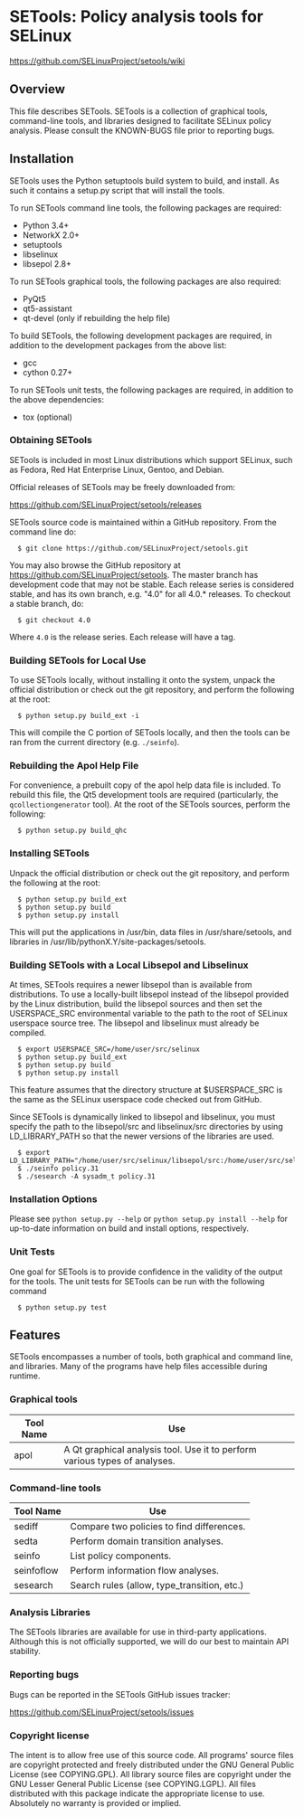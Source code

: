 # SETools: Policy analysis tools for SELinux
https://github.com/SELinuxProject/setools/wiki

## Overview

This file describes SETools.  SETools is a collection of graphical tools,
command-line tools, and libraries designed to facilitate SELinux policy
analysis.  Please consult the KNOWN-BUGS file prior to reporting bugs.

## Installation

SETools uses the Python setuptools build system to build, and install.
As such it contains a setup.py script that will install the tools.

To run SETools command line tools, the following packages are required:
* Python 3.4+
* NetworkX 2.0+
* setuptools
* libselinux
* libsepol 2.8+

To run SETools graphical tools, the following packages are also required:
* PyQt5
* qt5-assistant
* qt-devel (only if rebuilding the help file)

To build SETools, the following development packages are required, in
addition to the development packages from the above list:
* gcc
* cython 0.27+

To run SETools unit tests, the following packages are required, in
addition to the above dependencies:
* tox (optional)

### Obtaining SETools

SETools is included in most Linux distributions which support
SELinux, such as Fedora, Red Hat Enterprise Linux, Gentoo,
and Debian.

Official releases of SETools may be freely downloaded from:

https://github.com/SELinuxProject/setools/releases

SETools source code is maintained within a GitHub repository.
From the command line do:
```
  $ git clone https://github.com/SELinuxProject/setools.git
```
You may also browse the GitHub repository at
https://github.com/SELinuxProject/setools.  The master branch
has development code that may not be stable.  Each release series
is considered stable, and has its own branch, e.g. "4.0" for all
4.0.* releases.  To checkout a stable branch, do:
```
  $ git checkout 4.0
```
Where `4.0` is the release series.  Each release will have a tag.

### Building SETools for Local Use

To use SETools locally, without installing it onto the system,
unpack the official distribution or check out the git repository,
and perform the following at the root:
```
  $ python setup.py build_ext -i
```
This will compile the C portion of SETools locally, and then
the tools can be ran from the current directory (e.g. ```./seinfo```).

### Rebuilding the Apol Help File

For convenience, a prebuilt copy of the apol help data file is included.
To rebuild this file, the Qt5 development tools are required
(particularly, the ```qcollectiongenerator``` tool).  At the root
of the SETools sources, perform the following:
```
  $ python setup.py build_qhc
```

### Installing SETools

Unpack the official distribution or check out the git repository,
and perform the following at the root:
```
  $ python setup.py build_ext
  $ python setup.py build
  $ python setup.py install
```
This will put the applications in /usr/bin, data files in /usr/share/setools,
and libraries in /usr/lib/pythonX.Y/site-packages/setools.

### Building SETools with a Local Libsepol and Libselinux

At times, SETools requires a newer libsepol than is available from
distributions.  To use a locally-built libsepol instead of the libsepol
provided by the Linux distribution, build the libsepol sources and then
set the USERSPACE_SRC environmental variable to the path to the root of
SELinux userspace source tree. The libsepol and libselinux must already
be compiled.

```
  $ export USERSPACE_SRC=/home/user/src/selinux
  $ python setup.py build_ext
  $ python setup.py build
  $ python setup.py install
```

This feature assumes that the directory structure at $USERSPACE_SRC is the
same as the SELinux userspace code checked out from GitHub. 

Since SETools is dynamically linked to libsepol and libselinux, you must
specify the path to the libsepol/src and libselinux/src directories by
using LD_LIBRARY_PATH so that the newer versions of the libraries are used.

```
  $ export LD_LIBRARY_PATH="/home/user/src/selinux/libsepol/src:/home/user/src/selinux/libselinux/src"
  $ ./seinfo policy.31
  $ ./sesearch -A sysadm_t policy.31
```

### Installation Options

Please see `python setup.py --help` or `python setup.py install --help`
for up-to-date information on build and install options, respectively.

### Unit Tests

One goal for SETools is to provide confidence in the validity of the
output for the tools.  The unit tests for SETools can be run with
the following command
```
  $ python setup.py test
```

## Features

SETools encompasses a number of tools, both graphical and command
line, and libraries.  Many of the programs have help files accessible
during runtime.

### Graphical tools

Tool Name  | Use
---------- | -------------------------------------------
apol       | A Qt graphical analysis tool.  Use it to perform various types of analyses.

### Command-line tools

Tool Name  | Use
---------- | -------------------------------------------
sediff     | Compare two policies to find differences.
sedta      | Perform domain transition analyses.
seinfo     | List policy components.
seinfoflow | Perform information flow analyses.
sesearch   | Search rules (allow, type_transition, etc.)

### Analysis Libraries

The SETools libraries are available for use in third-party
applications.  Although this is not officially supported, we will
do our best to maintain API stability.

### Reporting bugs

Bugs can be reported in the SETools GitHub issues tracker:

https://github.com/SELinuxProject/setools/issues

### Copyright license

The intent is to allow free use of this source code.  All programs'
source files are copyright protected and freely distributed under the
GNU General Public License (see COPYING.GPL).  All library source
files are copyright under the GNU Lesser General Public License (see
COPYING.LGPL).  All files distributed with this package indicate the
appropriate license to use.  Absolutely no warranty is provided or implied.
